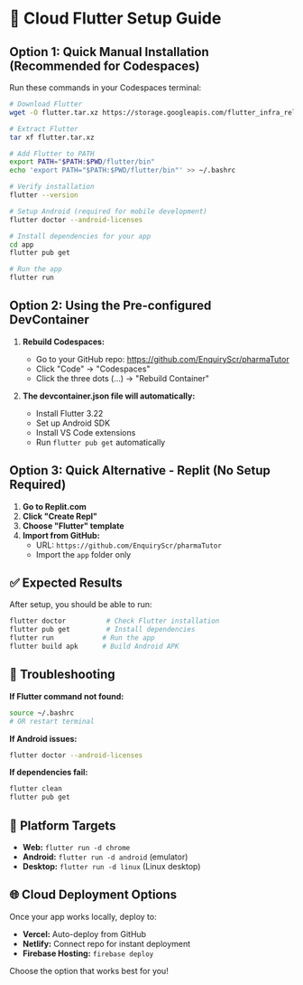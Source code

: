 # 🚀 Cloud Flutter Setup Guide

## Option 1: Quick Manual Installation (Recommended for Codespaces)

Run these commands in your Codespaces terminal:

```bash
# Download Flutter
wget -O flutter.tar.xz https://storage.googleapis.com/flutter_infra_release/releases/stable/linux/flutter_linux_3.22.3-stable.tar.xz

# Extract Flutter
tar xf flutter.tar.xz

# Add Flutter to PATH
export PATH="$PATH:$PWD/flutter/bin"
echo 'export PATH="$PATH:$PWD/flutter/bin"' >> ~/.bashrc

# Verify installation
flutter --version

# Setup Android (required for mobile development)
flutter doctor --android-licenses

# Install dependencies for your app
cd app
flutter pub get

# Run the app
flutter run
```

## Option 2: Using the Pre-configured DevContainer

1. **Rebuild Codespaces:**
   - Go to your GitHub repo: https://github.com/EnquiryScr/pharmaTutor
   - Click "Code" → "Codespaces" 
   - Click the three dots (...) → "Rebuild Container"

2. **The devcontainer.json file will automatically:**
   - Install Flutter 3.22
   - Set up Android SDK
   - Install VS Code extensions
   - Run `flutter pub get` automatically

## Option 3: Quick Alternative - Replit (No Setup Required)

1. **Go to Replit.com**
2. **Click "Create Repl"**
3. **Choose "Flutter" template**
4. **Import from GitHub:**
   - URL: `https://github.com/EnquiryScr/pharmaTutor`
   - Import the `app` folder only

## ✅ Expected Results

After setup, you should be able to run:

```bash
flutter doctor          # Check Flutter installation
flutter pub get         # Install dependencies  
flutter run            # Run the app
flutter build apk      # Build Android APK
```

## 🔧 Troubleshooting

**If Flutter command not found:**
```bash
source ~/.bashrc
# OR restart terminal
```

**If Android issues:**
```bash
flutter doctor --android-licenses
```

**If dependencies fail:**
```bash
flutter clean
flutter pub get
```

## 📱 Platform Targets

- **Web:** `flutter run -d chrome`
- **Android:** `flutter run -d android` (emulator)
- **Desktop:** `flutter run -d linux` (Linux desktop)

## 🌐 Cloud Deployment Options

Once your app works locally, deploy to:

- **Vercel:** Auto-deploy from GitHub
- **Netlify:** Connect repo for instant deployment  
- **Firebase Hosting:** `firebase deploy`

Choose the option that works best for you!